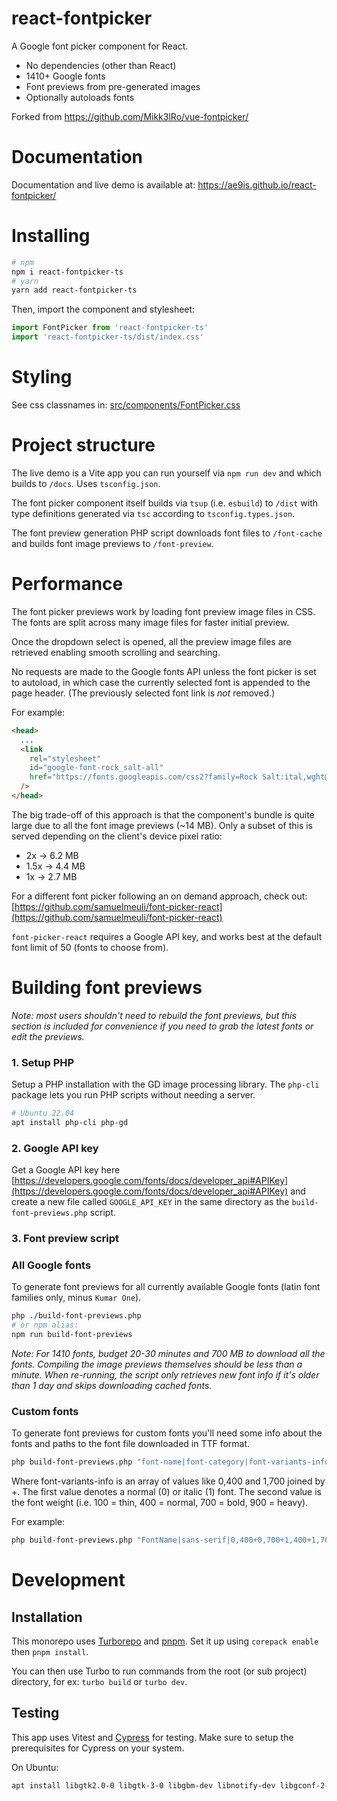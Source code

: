 # react-fontpicker

A Google font picker component for React.

- No dependencies (other than React)
- 1410+ Google fonts
- Font previews from pre-generated images
- Optionally autoloads fonts

Forked from https://github.com/Mikk3lRo/vue-fontpicker/

# Documentation

Documentation and live demo is available at:
https://ae9is.github.io/react-fontpicker/

# Installing

```bash
# npm
npm i react-fontpicker-ts
# yarn
yarn add react-fontpicker-ts
```

Then, import the component and stylesheet:

```js
import FontPicker from 'react-fontpicker-ts'
import 'react-fontpicker-ts/dist/index.css'
```

# Styling

See css classnames in: [src/components/FontPicker.css](https://github.com/ae9is/react-fontpicker/tree/main/src/components/FontPicker.css)

# Project structure

The live demo is a Vite app you can run yourself via `npm run dev` and which builds to `/docs`. Uses `tsconfig.json`.

The font picker component itself builds via `tsup` (i.e. `esbuild`) to `/dist` with type definitions generated via `tsc` according to `tsconfig.types.json`.

The font preview generation PHP script downloads font files to `/font-cache` and builds font image previews to `/font-preview`.

# Performance

The font picker previews work by loading font preview image files in CSS. The fonts are split across many image files for faster initial preview.

Once the dropdown select is opened, all the preview image files are retrieved enabling smooth scrolling and searching.

No requests are made to the Google fonts API unless the font picker is set to autoload, in which case the currently selected font is appended to the page header. (The previously selected font link is _not_ removed.)

For example:

```html
<head>
  ...
  <link
    rel="stylesheet"
    id="google-font-rock_salt-all"
    href="https://fonts.googleapis.com/css2?family=Rock Salt:ital,wght@0,400&amp;display=swap"
  />
</head>
```

The big trade-off of this approach is that the component's bundle is quite large due to all the font image previews (~14 MB). Only a subset of this is served depending on the client's device pixel ratio:

- 2x &rarr; 6.2 MB
- 1.5x &rarr; 4.4 MB
- 1x &rarr; 2.7 MB

For a different font picker following an on demand approach, check out: [https://github.com/samuelmeuli/font-picker-react](https://github.com/samuelmeuli/font-picker-react)

`font-picker-react` requires a Google API key, and works best at the default font limit of 50 (fonts to choose from).

# Building font previews

_Note: most users shouldn't need to rebuild the font previews, but this section is included for convenience if you need to grab the latest fonts or edit the previews._

### 1\. Setup PHP

Setup a PHP installation with the GD image processing library. The `php-cli` package lets you run PHP scripts without needing a server.

```bash
# Ubuntu 22.04
apt install php-cli php-gd
```

### 2\. Google API key

Get a Google API key here [https://developers.google.com/fonts/docs/developer_api#APIKey](https://developers.google.com/fonts/docs/developer_api#APIKey) and create a new file called `GOOGLE_API_KEY` in the same directory as the `build-font-previews.php` script.

### 3\. Font preview script

### All Google fonts

To generate font previews for all currently available Google fonts (latin font families only, minus `Kumar One`).

```bash
php ./build-font-previews.php
# or npm alias:
npm run build-font-previews
```

_Note: For 1410 fonts, budget 20-30 minutes and 700 MB to download all the fonts. Compiling the image previews themselves should be less than a minute. When re-running, the script only retrieves new font info if it's older than 1 day and skips downloading cached fonts._

### Custom fonts

To generate font previews for custom fonts you'll need some info about the fonts and paths to the font file downloaded in TTF format.

```bash
php build-font-previews.php "font-name|font-category|font-variants-info|font-file" "font-name-2..."
```

Where font-variants-info is an array of values like 0,400 and 1,700 joined by +.
The first value denotes a normal (0) or italic (1) font.
The second value is the font weight (i.e. 100 = thin, 400 = normal, 700 = bold, 900 = heavy).

For example:

```bash
php build-font-previews.php "FontName|sans-serif|0,400+0,700+1,400+1,700|/path/to/font.ttf" "Font2|serif|0,400|/path/to/font2.ttf"
```

# Development

## Installation

This monorepo uses [Turborepo](https://turbo.build/repo/docs) and [pnpm](https://pnpm.io). Set it up using `corepack enable` then `pnpm install`.

You can then use Turbo to run commands from the root (or sub project) directory, for ex: `turbo build` or `turbo dev`.

## Testing

This app uses Vitest and [Cypress](https://docs.cypress.io/guides/getting-started/installing-cypress) for testing. Make sure to setup the prerequisites for Cypress on your system.

On Ubuntu:

```bash
apt install libgtk2.0-0 libgtk-3-0 libgbm-dev libnotify-dev libgconf-2-4 libnss3 libxss1 libasound2 libxtst6 xauth xvfb
```
